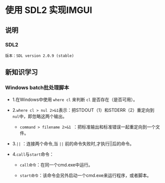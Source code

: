 # 使用 SDL2 实现IMGUI

## 说明
### SDL2
```
版本：SDL version 2.0.9 (stable)
```


## 新知识学习

### Windows batch批处理脚本

- 1.在Windows中使用 `where cl` 来判断 `cl` 是否存在（是否可用）。

- 2.`where cl > nul 2>&1`表示：把STDOUT（1）和STDERR（2）重定向到 `nul`中，即忽略这两个输出。

    - `command > filename 2>&1 `：把标准输出和标准错误一起重定向到一个文件。

- 3.`||` ：连接两个命令,当 `||` 前的命令失败时,才执行||后的命令。 

- 4.`call`与`start`命令：
    
    - `call命令`：在同一个cmd.exe中运行。

    - `start命令`：该命令会另外启动一个cmd.exe来运行程序，或者脚本。
